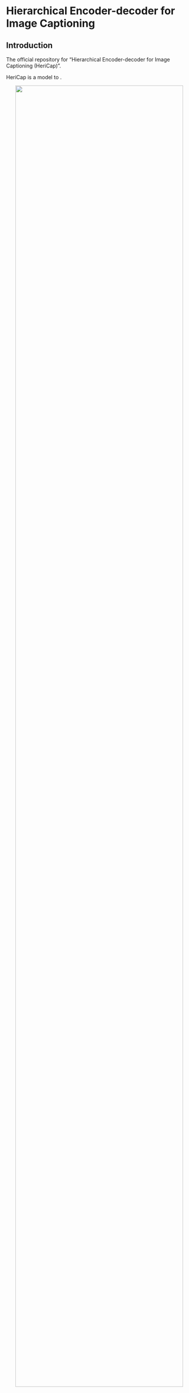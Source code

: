 # Hierarchical Encoder-decoder for Image Captioning

## Introduction
The official repository for “Hierarchical Encoder-decoder for Image Captioning (HeriCap)”.

HeriCap is a model to  .

<p align="center">
    <img src="img/overview.png" width="95%"> <br>
    The framework of the proposed Dynamic Transformer Network (DTNet) 
</p>


<p align="center">
    <img src="img/cell.png" width="95%"> <br>
    The detailed architectures of different cells in the spatial and channel routing space.
</p>

## News

- 2025.12.24: Released code

## Environment setup

Please refer to [meshed-memory-transformer](https://github.com/aimagelab/meshed-memory-transformer)

## Data preparation
* **Annotation**.
* **Feature**. 
* **evaluation**.
* SPICE score are calculate by [coco-caption](https://github.com/tylin/coco-caption) tool.

```python
---hericap
|
------
---
---
---------

```

## Training
```python
export DATA_ROOT=/gemini/data-1/COCO2014
python train_caption.py exp.name=caption_finetune_region_c4 \
    model.detector.checkpoint=/gemini/pretrain/region_ckpt_c4.pth \
    optimizer.finetune_xe_epochs=10 \
    optimizer.finetune_sc_epochs=10 \
    optimizer.batch_size=32 \
    optimizer.num_workers=4 \
    exp.ngpus_per_node=8 \
    exp.world_size=8 \
    model.cap_generator.decoder_name=Parallel \
    dataset.overfit=False 
```

## Evaluation
```python
export DATA_ROOT=/gemini/data-1/COCO2014
python eval_caption.py  split='test' exp.checkpoint=/gemini/pretrain/hericap_ckpt_best_c4.pth
```

## Performance

<p align="center">
    <img src="img/performance.png" width="55%"> <br>
    Comparisons with SOTAs on the Karpathy test split.
</p>


## Qualitative Results

<p align="center">
    <img src="img/vis.png" width="75%"> <br>
    Examples of captions generated by Transformer and DTNet.
</p>


<p align="center">
    <img src="img/path_number.png" width="55%"> <br>
    Images and the corresponding number of passed cells.
</p>

<p align="center">
    <img src="img/path_vis.png" width="75%"> <br>
    Path Visualization.
</p>


## Citations
```
```

## Acknowledgement
This code and our experiments are conducted based on the release code of [Swin Transformer](https://github.com/microsoft/Swin-Transformer) / [Deformable DETR](https://github.com/fundamentalvision/Deformable-DETR) / [M2-Transformer](https://github.com/aimagelab/meshed-memory-transformer) / [grit](https://github.com/davidnvq/grit) / [PureT](https://github.com/232525/PureT/tree/main) . Here we thank for their remarkable works.
